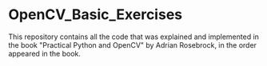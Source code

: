 # OpenCV_Basic_Exercises
This repository contains all the code that was explained and implemented in the book "Practical Python and OpenCV" by Adrian Rosebrock, in the order appeared in the book.

